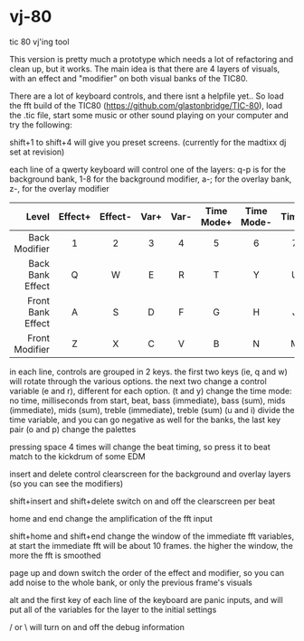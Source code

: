# vj-80
tic 80 vj'ing tool

This version is pretty much a prototype which needs a lot of refactoring and clean up, but it works. The main idea is that there are 4 layers of visuals, with an effect and "modifier" on both visual banks of the TIC80.

There are a lot of keyboard controls, and there isnt a helpfile yet.. So load the fft build of the TIC80 (https://github.com/glastonbridge/TIC-80), load the .tic file, start some music or other sound playing on your computer and try the following:

shift+1 to shift+4 will give you preset screens. (currently for the madtixx dj set at revision)

each line of a qwerty keyboard will control one of the layers: q-p is for the background bank, 1-8 for the background modifier, a-; for the overlay bank, z-, for the overlay modifier

| Level | Effect+ | Effect- | Var+ | Var- | Time Mode+ | Time Mode- | Time+ | Time- | Palette+ | Palette- |
| ---: | :---: | :---: | :---: | :---: | :---: | :---: | :---: | :---: | :---: | :---: |
| Back Modifier | 1 | 2 | 3 | 4 | 5 | 6 | 7 | 8 |
| Back Bank Effect | Q | W | E | R | T | Y | U | I | O | P |
| Front Bank Effect | A | S | D | F | G | H | J | K | L | ; |
| Front Modifier | Z | X | C | V | B | N | M | < |

in each line, controls are grouped in 2 keys. 
  the first two keys (ie, q and w) will rotate through the various options. 
  the next two change a control variable (e and r), different for each option. 
  (t and y) change the time mode: no time, milliseconds from start, beat, bass (immediate), bass (sum), mids (immediate), mids (sum), treble (immediate), treble (sum)
  (u and i) divide the time variable, and you can go negative as well
  for the banks, the last key pair (o and p) change the palettes
	
pressing space 4 times will change the beat timing, so press it to beat match to the kickdrum of some EDM

insert and delete control clearscreen for the background and overlay layers (so you can see the modifiers)

shift+insert and shift+delete switch on and off the clearscreen per beat

home and end change the amplification of the fft input

shift+home and shift+end change the window of the immediate fft variables, at start the immediate fft will be about 10 frames. the higher the window, the more the fft is smoothed

page up and down switch the order of the effect and modifier, so you can add noise to the whole bank, or only the previous frame's visuals

alt and the first key of each line of the keyboard are panic inputs, and will put all of the variables for the layer to the initial settings

/  or \ will turn on and off the debug information
